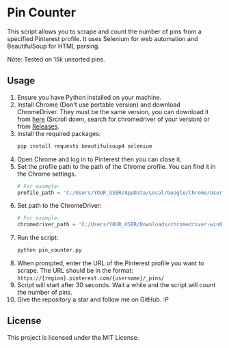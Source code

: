 # Pin Counter

This script allows you to scrape and count the number of pins from a specified Pinterest profile. It uses Selenium for web automation and BeautifulSoup for HTML parsing.

Note: Tested on 15k unsorted pins.

## Usage
1. Ensure you have Python installed on your machine.
2. Install Chrome (Don't use portable version) and download ChromeDriver. They must be the same version, you can download it from [here](https://googlechromelabs.github.io/chrome-for-testing/) (Srcroll down, search for chromedriver of your version) or from [Releases](https://github.com/AlestackOverglow/pin-counter/releases).
3. Install the required packages:
   ```bash
   pip install requests beautifulsoup4 selenium
   ```
4. Open Chrome and log in to Pinterest then you can close it. 
5. Set the profile path to the path of the Chrome profile. You can find it in the Chrome settings. 
   ```python
   # For example:
   profile_path = 'C:/Users/YOUR_USER/AppData/Local/Google/Chrome/User Data'
   ```
6. Set path to the ChromeDriver:
   ```python
   # For example:
   chromedriver_path = 'C:/Users/YOUR_USER/Downloads/chromedriver-win64/chromedriver.exe'
   ```
7. Run the script:
   ```bash
   python pin_counter.py
   ```
8. When prompted, enter the URL of the Pinterest profile you want to scrape. The URL should be in the format:
   `https://{region}.pinterest.com/{username}/_pins/`
9. Script will start after 30 seconds. Wait a while and the script will count the number of pins.
10. Give the repository a star and follow me on GitHub. :P

## License
This project is licensed under the MIT License. 
